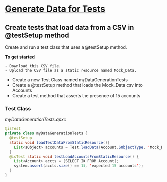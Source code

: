 # **[Generate Data for Tests](https://trailhead.salesforce.com/content/learn/modules/unit-testing-on-the-lightning-platform/generate-data-for-tests)**

## Create tests that load data from a CSV in @testSetup method

Create and run a test class that uses a @testSetup method.

**To get started**

    - Download this CSV file.
    - Upload the CSV file as a static resource named Mock_Data.

- Create a new Test Class named myDataGenerationTests
- Create a @testSetup method that loads the Mock_Data csv into Accounts
- Create a test method that asserts the presence of 15 accounts

### Test Class
*myDataGenerationTests.apxc*
```java
@isTest
private class myDataGenerationTests {
  @testSetup
  static void loadTestDataFromStaticResource(){
	List<sObject> accounts = Test.loadData(Account.SObjectType, 'Mock_Data');
  }
  @isTest static void testLoadAccountsFromStaticResource() {
    List<Account> accts = [SELECT ID FROM Account];
    system.assert(accts.size() == 15, 'expected 15 accounts');
  }
}
```

